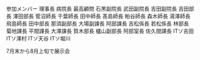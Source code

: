 参加メンバー
理事長
病院長
最高顧問
石黒副院長
武田副院長
吉田副院長
吉田部長
澤田部長
菅沼師長
千葉師長
田中師長
髙島師長
粕谷師長
森木師長
湯澤師長
飛島師長
田中部長
那須副部長
大場副課長
阿部課長
吉松係長
若松係長
林部長
菊地課長
平間課長
大澤課長
賀木部長
櫨山副部長
阿部室長
佐久間課長
ITソ吉田
ITソ澤村
ITソ天谷
ITソ堀川

7月末から8月上旬で展示会